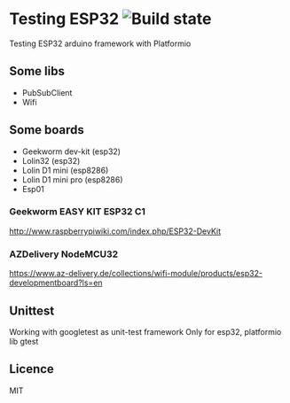 # Testing ESP32 ![Build state](https://travis-ci.org/JoseIbanez/test_esp32.svg?branch=master)
Testing ESP32 arduino framework with Platformio

## Some libs
* PubSubClient
* Wifi

## Some boards
* Geekworm dev-kit (esp32)
* Lolin32 (esp32)
* Lolin D1 mini (esp8286)
* Lolin D1 mini pro (esp8286)
* Esp01


### Geekworm EASY KIT ESP32 C1
http://www.raspberrypiwiki.com/index.php/ESP32-DevKit

### AZDelivery NodeMCU32
https://www.az-delivery.de/collections/wifi-module/products/esp32-developmentboard?ls=en


## Unittest
Working with googletest as unit-test framework
Only for esp32, platformio lib gtest

## Licence
MIT
